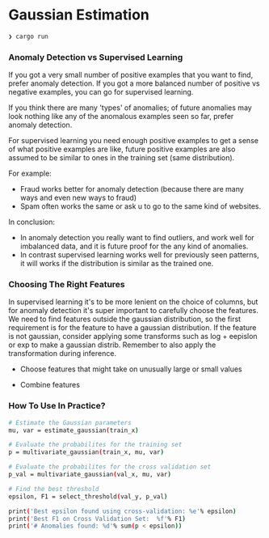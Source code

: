 # Gaussian Estimation

```bash
❯ cargo run
```

### Anomaly Detection vs Supervised Learning
If you got a very small number of positive examples that you want to find, prefer anomaly detection. If you got a more balanced number of positive vs negative examples, you can go for supervised learning.

If you think there are many 'types' of anomalies; of future anomalies may look nothing like any of the anomalous examples seen so far, prefer anomaly detection.

For supervised learning you need enough positive examples to get a sense of what positive examples are like, future positive examples are also assumed to be similar to ones in the training set (same distribution).

For example:
- Fraud works better for anomaly detection (because there are many ways and even new ways to fraud)
- Spam often works the same or ask u to go to the same kind of websites.

In conclusion:
- In anomaly detection you really want to find outliers, and work well for imbalanced data, and it is future proof for the any kind of anomalies.
- In contrast supervised learning works well for previously seen patterns, it will works if the distribution is similar as the trained one.


### Choosing The Right Features
In supervised learning it's to be more lenient on the choice of columns, but for anomaly detection it's super important to carefully choose the features. We need to find features outside the gaussian distribution, so the first requirement is for the feature to have a gaussian distribution. If the feature is not gaussian, consider applying some transforms such as log + eepislon or exp to make a gaussian distrib. Remember to also apply the transformation during inference.

- Choose features that might take on unusually large or small values

- Combine features



### How To Use In Practice?
```bash
# Estimate the Gaussian parameters
mu, var = estimate_gaussian(train_x)

# Evaluate the probabilites for the training set
p = multivariate_gaussian(train_x, mu, var)

# Evaluate the probabilites for the cross validation set
p_val = multivariate_gaussian(val_x, mu, var)

# Find the best threshold
epsilon, F1 = select_threshold(val_y, p_val)

print('Best epsilon found using cross-validation: %e'% epsilon)
print('Best F1 on Cross Validation Set:  %f'% F1)
print('# Anomalies found: %d'% sum(p < epsilon))
```